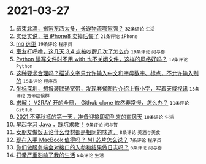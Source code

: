 # 2021-03-27

1. [结束北漂，搬家东西太多，长途物流哪家强？](https://www.v2ex.com/t/765610) `32条评论` `生活`
1. [实话实说，把 iPhone8 卖掉后悔了](https://www.v2ex.com/t/765634) `21条评论` `iPhone`
1. [mq 选型](https://www.v2ex.com/t/765626) `19条评论` `程序员`
1. [室友打呼噜，这几天 3,4 点被吵醒几次了怎么办](https://www.v2ex.com/t/765599) `19条评论` `问与答`
1. [Python 读写文件时不用 with 也不关闭文件，这样的风格好吗？](https://www.v2ex.com/t/765647) `17条评论` `Python`
1. [这种要求合理吗？描述文字只允许输入中文和字母数字、标点，不允许输入别的](https://www.v2ex.com/t/765643) `15条评论` `程序员`
1. [坐标深圳，想报装联通宽带，发现套餐图片介绍上有小字，写着天威视讯](https://www.v2ex.com/t/765629) `13条评论` `宽带症候群`
1. [求解： V2RAY 开的全局， Github clone 依然非常慢，怎么办？](https://www.v2ex.com/t/765594) `11条评论` `GitHub`
1. [2021 不穿秋裤的第一天，准备迎接即将到来的南风天](https://www.v2ex.com/t/765595) `10条评论` `生活`
1. [早起学习 Java ，踩坑求救！](https://www.v2ex.com/t/765609) `9条评论` `问与答`
1. [女朋友做饭无论什么食材都是相同的味道。](https://www.v2ex.com/t/765653) `8条评论` `美酒与美食`
1. [现在入手 MacBook 值得吗？ M1 芯片怎么说？](https://www.v2ex.com/t/765598) `7条评论` `程序员`
1. [你们做服务端会对接口的入参和结果做日志吗？](https://www.v2ex.com/t/765646) `6条评论` `问与答`
1. [打拳严重影响了我的生活](https://www.v2ex.com/t/765620) `6条评论` `生活`
